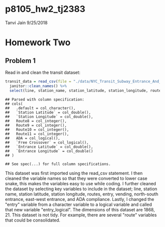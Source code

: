 p8105\_hw2\_tj2383
================
Tanvi Jain
9/25/2018

Homework Two
============

Problem 1
---------

Read in and clean the transit dataset:

``` r
transit_data = read_csv(file = "./data/NYC_Transit_Subway_Entrance_And_Exit_Data.csv") %>% 
  janitor::clean_names() %>%
  select(line, station_name, station_latitude, station_longitude, route1:route11, entry, vending, north_south_street, east_west_street, ada) %>% mutate(entry_logical = recode(entry, "YES" = TRUE, "NO" = FALSE))
```

    ## Parsed with column specification:
    ## cols(
    ##   .default = col_character(),
    ##   `Station Latitude` = col_double(),
    ##   `Station Longitude` = col_double(),
    ##   Route8 = col_integer(),
    ##   Route9 = col_integer(),
    ##   Route10 = col_integer(),
    ##   Route11 = col_integer(),
    ##   ADA = col_logical(),
    ##   `Free Crossover` = col_logical(),
    ##   `Entrance Latitude` = col_double(),
    ##   `Entrance Longitude` = col_double()
    ## )

    ## See spec(...) for full column specifications.

This dataset was first imported using the read\_csv statement. I then cleaned the variable names so that they were converted to lower case snake, this makes the variables easy to use while coding. I further cleaned the dataset by selecting key variables to include in the dataset; line, station name, station latitude, station longitude, routes, entry, vending, north-south entrance, east-west entrance, and ADA compliance. Lastly, I changed the "entry" variable from a character variable to a logical variable and called that new variable "entry\_logical". The dimensions of this dataset are 1868, 21. This dataset is not tidy. For example, there are several "route" variables that could be consolidated.
